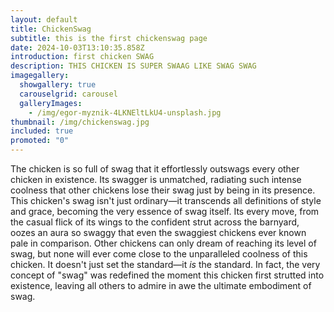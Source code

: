 ```yaml
---
layout: default
title: ChickenSwag
subtitle: this is the first chickenswag page
date: 2024-10-03T13:10:35.858Z
introduction: first chicken SWAG
description: THIS CHICKEN IS SUPER SWAAG LIKE SWAG SWAG
imagegallery:
  showgallery: true
  carouselgrid: carousel
  galleryImages:
    - /img/egor-myznik-4LKNEltLkU4-unsplash.jpg
thumbnail: /img/chickenswag.jpg
included: true
promoted: "0"
---
```

The chicken is so full of swag that it effortlessly outswags every other chicken in existence. Its swagger is unmatched, radiating such intense coolness that other chickens lose their swag just by being in its presence. This chicken's swag isn't just ordinary—it transcends all definitions of style and grace, becoming the very essence of swag itself. Its every move, from the casual flick of its wings to the confident strut across the barnyard, oozes an aura so swaggy that even the swaggiest chickens ever known pale in comparison. Other chickens can only dream of reaching its level of swag, but none will ever come close to the unparalleled coolness of this chicken. It doesn't just set the standard—it *is* the standard. In fact, the very concept of "swag" was redefined the moment this chicken first strutted into existence, leaving all others to admire in awe the ultimate embodiment of swag.